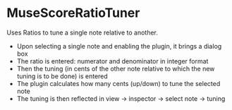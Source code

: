 # MuseScoreRatioTuner
Uses Ratios to tune a single note relative to another.

- Upon selecting a single note and enabling the plugin, it brings a dialog box
- The ratio is entered: numerator and denominator in integer format
- Then the tuning (in cents of the other note relative to which the new tuning is to be done) is entered
- The plugin calculates how many cents (up/down) to tune the selected note
- The tuning is then reflected in view -> inspector -> select note -> tuning
